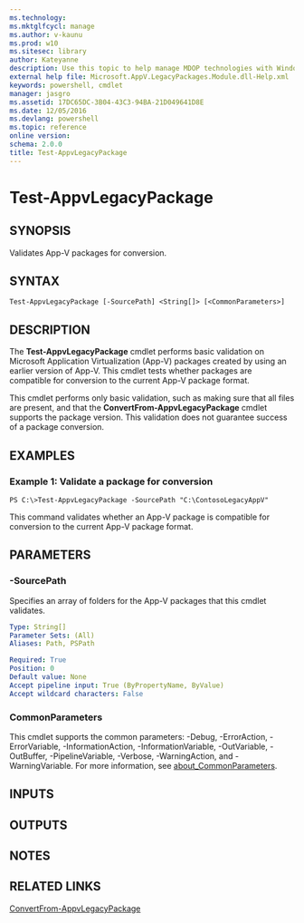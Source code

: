 ```yaml
---
ms.technology: 
ms.mktglfcycl: manage
ms.author: v-kaunu
ms.prod: w10
ms.sitesec: library
author: Kateyanne
description: Use this topic to help manage MDOP technologies with Windows PowerShell.
external help file: Microsoft.AppV.LegacyPackages.Module.dll-Help.xml
keywords: powershell, cmdlet
manager: jasgro 
ms.assetid: 17DC65DC-3B04-43C3-94BA-21D049641D8E
ms.date: 12/05/2016
ms.devlang: powershell
ms.topic: reference
online version: 
schema: 2.0.0
title: Test-AppvLegacyPackage
---
```


# Test-AppvLegacyPackage

## SYNOPSIS
Validates App-V packages for conversion.

## SYNTAX

```
Test-AppvLegacyPackage [-SourcePath] <String[]> [<CommonParameters>]
```

## DESCRIPTION
The **Test-AppvLegacyPackage** cmdlet performs basic validation on Microsoft Application Virtualization (App-V) packages created by using an earlier version of App-V.
This cmdlet tests whether packages are compatible for conversion to the current App-V package format.

This cmdlet performs only basic validation, such as making sure that all files are present, and that the **ConvertFrom-AppvLegacyPackage** cmdlet supports the package version.
This validation does not guarantee success of a package conversion.

## EXAMPLES

### Example 1: Validate a package for conversion
```
PS C:\>Test-AppvLegacyPackage -SourcePath "C:\ContosoLegacyAppV"
```

This command validates whether an App-V package is compatible for conversion to the current App-V package format.

## PARAMETERS

### -SourcePath
Specifies an array of folders for the App-V packages that this cmdlet validates.

```yaml
Type: String[]
Parameter Sets: (All)
Aliases: Path, PSPath

Required: True
Position: 0
Default value: None
Accept pipeline input: True (ByPropertyName, ByValue)
Accept wildcard characters: False
```

### CommonParameters
This cmdlet supports the common parameters: -Debug, -ErrorAction, -ErrorVariable, -InformationAction, -InformationVariable, -OutVariable, -OutBuffer, -PipelineVariable, -Verbose, -WarningAction, and -WarningVariable. For more information, see [about_CommonParameters](https://go.microsoft.com/fwlink/?LinkID=113216).

## INPUTS

## OUTPUTS

## NOTES

## RELATED LINKS

[ConvertFrom-AppvLegacyPackage](./ConvertFrom-AppvLegacyPackage.md)


